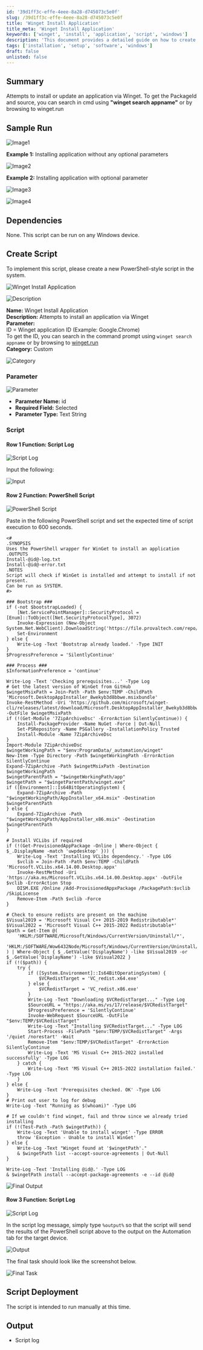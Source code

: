 ```yaml
---
id: '39d1ff3c-effe-4eee-8a28-d745073c5e0f'
slug: /39d1ff3c-effe-4eee-8a28-d745073c5e0f
title: 'Winget Install Application'
title_meta: 'Winget Install Application'
keywords: ['winget', 'install', 'application', 'script', 'windows']
description: 'This document provides a detailed guide on how to create and execute a PowerShell script to install applications using Winget on Windows devices. It includes parameters, dependencies, and step-by-step instructions for script creation and deployment.'
tags: ['installation', 'setup', 'software', 'windows']
draft: false
unlisted: false
---
```


## Summary

Attempts to install or update an application via Winget.
To get the PackageId and source, you can search in cmd using **"winget search appname"** or by browsing to winget.run

## Sample Run

![Image1](../../../static/img/docs/39d1ff3c-effe-4eee-8a28-d745073c5e0f/image1.webp)

**Example 1:** Installing application without any optional parameters

![Image2](../../../static/img/docs/39d1ff3c-effe-4eee-8a28-d745073c5e0f/image2.webp)

**Example 2:** Installing application with optional parameter

![Image3](../../../static/img/docs/39d1ff3c-effe-4eee-8a28-d745073c5e0f/image3.webp)

![Image4](../../../static/img/docs/39d1ff3c-effe-4eee-8a28-d745073c5e0f/image4.webp)

## Dependencies

None. This script can be run on any Windows device.

## Create Script

To implement this script, please create a new PowerShell-style script in the system.

![Winget Install Application](../../../static/img/docs/39d1ff3c-effe-4eee-8a28-d745073c5e0f/image_1.webp)

![Description](../../../static/img/docs/39d1ff3c-effe-4eee-8a28-d745073c5e0f/image_2.webp)

**Name:** Winget Install Application  
**Description:** Attempts to install an application via Winget  
**Parameter:**  
ID = Winget application ID (Example: Google.Chrome)  
To get the ID, you can search in the command prompt using `winget search appname` or by browsing to [winget.run](https://winget.run)  
**Category:** Custom

![Category](../../../static/img/docs/39d1ff3c-effe-4eee-8a28-d745073c5e0f/image_3.webp)

### Parameter

![Parameter](../../../static/img/docs/39d1ff3c-effe-4eee-8a28-d745073c5e0f/image_4.webp)

- **Parameter Name:** id  
- **Required Field:** Selected  
- **Parameter Type:** Text String  

### Script

#### Row 1 Function: Script Log

![Script Log](../../../static/img/docs/39d1ff3c-effe-4eee-8a28-d745073c5e0f/image_5.webp)

Input the following:

![Input](../../../static/img/docs/39d1ff3c-effe-4eee-8a28-d745073c5e0f/image_6.webp)

#### Row 2 Function: PowerShell Script

![PowerShell Script](../../../static/img/docs/39d1ff3c-effe-4eee-8a28-d745073c5e0f/image_7.webp)

Paste in the following PowerShell script and set the expected time of script execution to 600 seconds.

```
<# 
.SYNOPSIS 
Uses the PowerShell wrapper for WinGet to install an application 
.OUTPUTS 
Install-@id@-log.txt 
Install-@id@-error.txt 
.NOTES 
Script will check if WinGet is installed and attempt to install if not present. 
Can be run as SYSTEM. 
#> 

### Bootstrap ### 
if (-not $bootstrapLoaded) { 
    [Net.ServicePointManager]::SecurityProtocol = [Enum]::ToObject([Net.SecurityProtocolType], 3072) 
    Invoke-Expression (New-Object System.Net.WebClient).DownloadString('https://file.provaltech.com/repo/script/Bootstrap.ps1') 
    Set-Environment 
} else { 
    Write-Log -Text 'Bootstrap already loaded.' -Type INIT 
} 
$ProgressPreference = 'SilentlyContinue' 

### Process ### 
$InformationPreference = 'continue' 

Write-Log -Text 'Checking prerequisites...' -Type Log 
# Get the latest version of WinGet from GitHub 
$wingetMsixPath = Join-Path -Path $env:TEMP -ChildPath 'Microsoft.DesktopAppInstaller_8wekyb3d8bbwe.msixbundle' 
Invoke-RestMethod -Uri 'https://github.com/microsoft/winget-cli/releases/latest/download/Microsoft.DesktopAppInstaller_8wekyb3d8bbwe.msixbundle' -OutFile $wingetMsixPath 
if (!(Get-Module '7ZipArchiveDsc' -ErrorAction SilentlyContinue)) { 
    Install-PackageProvider -Name NuGet -Force | Out-Null 
    Set-PSRepository -Name PSGallery -InstallationPolicy Trusted 
    Install-Module -Name 7ZipArchiveDsc 
} 
Import-Module 7ZipArchiveDsc 
$wingetWorkingPath = "$env:ProgramData/_automation/winget" 
New-Item -Type Directory -Path $wingetWorkingPath -ErrorAction SilentlyContinue 
Expand-7ZipArchive -Path $wingetMsixPath -Destination $wingetWorkingPath 
$wingetParentPath = "$wingetWorkingPath/app" 
$wingetPath = "$wingetParentPath/winget.exe" 
if ([Environment]::Is64BitOperatingSystem) { 
    Expand-7ZipArchive -Path "$wingetWorkingPath/AppInstaller_x64.msix" -Destination $wingetParentPath 
} else { 
    Expand-7ZipArchive -Path "$wingetWorkingPath/AppInstaller_x86.msix" -Destination $wingetParentPath 
} 

# Install VCLibs if required 
if (!(Get-ProvisionedAppPackage -Online | Where-Object { $_.DisplayName -match 'uwpdesktop' })) { 
    Write-Log -Text 'Installing VCLibs dependency.' -Type LOG 
    $vclib = Join-Path -Path $env:TEMP -ChildPath 'Microsoft.VCLibs.x64.14.00.Desktop.appx' 
    Invoke-RestMethod -Uri 'https://aka.ms/Microsoft.VCLibs.x64.14.00.Desktop.appx' -OutFile $vclib -ErrorAction Stop 
    DISM.EXE /Online /Add-ProvisionedAppxPackage /PackagePath:$vclib /SkipLicense 
    Remove-Item -Path $vclib -Force 
} 

# Check to ensure redists are present on the machine 
$Visual2019 = 'Microsoft Visual C++ 2015-2019 Redistributable*' 
$Visual2022 = 'Microsoft Visual C++ 2015-2022 Redistributable*' 
$path = Get-Item @(
    'HKLM:/SOFTWARE/Microsoft/Windows/CurrentVersion/Uninstall/*',
    'HKLM:/SOFTWARE/Wow6432Node/Microsoft/Windows/CurrentVersion/Uninstall/*'
) | Where-Object { $_.GetValue('DisplayName') -like $Visual2019 -or $_.GetValue('DisplayName') -like $Visual2022 } 
if (!($path)) { 
    try { 
        if ([System.Environment]::Is64BitOperatingSystem) { 
            $VCRedistTarget = 'VC_redist.x64.exe' 
        } else { 
            $VCRedistTarget = 'VC_redist.x86.exe' 
        } 
        Write-Log -Text "Downloading $VCRedistTarget..." -Type Log 
        $SourceURL = "https://aka.ms/vs/17/release/$VCRedistTarget" 
        $ProgressPreference = 'SilentlyContinue' 
        Invoke-WebRequest $SourceURL -OutFile "$env:TEMP/$VCRedistTarget" 
        Write-Log -Text "Installing $VCRedistTarget..." -Type LOG 
        Start-Process -FilePath "$env:TEMP/$VCRedistTarget" -Args '/quiet /norestart' -Wait 
        Remove-Item "$env:TEMP/$VCRedistTarget" -ErrorAction SilentlyContinue 
        Write-Log -Text 'MS Visual C++ 2015-2022 installed successfully' -Type LOG 
    } catch { 
        Write-Log -Text 'MS Visual C++ 2015-2022 installation failed.' -Type LOG 
    } 
} else { 
    Write-Log -Text 'Prerequisites checked. OK' -Type LOG 
} 
# Print out user to log for debug 
Write-Log -Text "Running as $(whoami)" -Type LOG 

# If we couldn't find winget, fail and throw since we already tried installing 
if (!(Test-Path -Path $wingetPath)) { 
    Write-Log -Text 'Unable to install winget' -Type ERROR 
    throw 'Exception - Unable to install WinGet' 
} else { 
    Write-Log -Text "Winget found at '$wingetPath'." 
    & $wingetPath list --accept-source-agreements | Out-Null 
} 

Write-Log -Text 'Installing @id@.' -Type LOG 
& $wingetPath install --accept-package-agreements -e --id @id@ 
```

![Final Output](../../../static/img/docs/39d1ff3c-effe-4eee-8a28-d745073c5e0f/image_8.webp)

#### Row 3 Function: Script Log

![Script Log](../../../static/img/docs/39d1ff3c-effe-4eee-8a28-d745073c5e0f/image_5.webp)

In the script log message, simply type `%output%` so that the script will send the results of the PowerShell script above to the output on the Automation tab for the target device.

![Output](../../../static/img/docs/39d1ff3c-effe-4eee-8a28-d745073c5e0f/image_9.webp)

The final task should look like the screenshot below.

![Final Task](../../../static/img/docs/39d1ff3c-effe-4eee-8a28-d745073c5e0f/image_10.webp)

## Script Deployment

The script is intended to run manually at this time.

## Output

- Script log